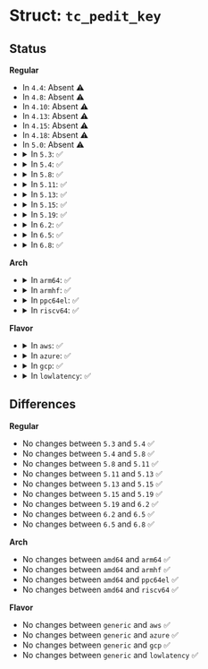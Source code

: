 # Struct: <code>tc_pedit_key</code>

## Status
<b>Regular</b>
<ul>
<li>
In <code>4.4</code>: Absent ⚠️
</li>
<li>
In <code>4.8</code>: Absent ⚠️
</li>
<li>
In <code>4.10</code>: Absent ⚠️
</li>
<li>
In <code>4.13</code>: Absent ⚠️
</li>
<li>
In <code>4.15</code>: Absent ⚠️
</li>
<li>
In <code>4.18</code>: Absent ⚠️
</li>
<li>
In <code>5.0</code>: Absent ⚠️
</li>
<li>
<details>
<summary>In <code>5.3</code>: ✅</summary>

```c
struct tc_pedit_key {
    __u32 mask;
    __u32 val;
    __u32 off;
    __u32 at;
    __u32 offmask;
    __u32 shift;
};
```
</details>
</li>
<li>
<details>
<summary>In <code>5.4</code>: ✅</summary>

```c
struct tc_pedit_key {
    __u32 mask;
    __u32 val;
    __u32 off;
    __u32 at;
    __u32 offmask;
    __u32 shift;
};
```
</details>
</li>
<li>
<details>
<summary>In <code>5.8</code>: ✅</summary>

```c
struct tc_pedit_key {
    __u32 mask;
    __u32 val;
    __u32 off;
    __u32 at;
    __u32 offmask;
    __u32 shift;
};
```
</details>
</li>
<li>
<details>
<summary>In <code>5.11</code>: ✅</summary>

```c
struct tc_pedit_key {
    __u32 mask;
    __u32 val;
    __u32 off;
    __u32 at;
    __u32 offmask;
    __u32 shift;
};
```
</details>
</li>
<li>
<details>
<summary>In <code>5.13</code>: ✅</summary>

```c
struct tc_pedit_key {
    __u32 mask;
    __u32 val;
    __u32 off;
    __u32 at;
    __u32 offmask;
    __u32 shift;
};
```
</details>
</li>
<li>
<details>
<summary>In <code>5.15</code>: ✅</summary>

```c
struct tc_pedit_key {
    __u32 mask;
    __u32 val;
    __u32 off;
    __u32 at;
    __u32 offmask;
    __u32 shift;
};
```
</details>
</li>
<li>
<details>
<summary>In <code>5.19</code>: ✅</summary>

```c
struct tc_pedit_key {
    __u32 mask;
    __u32 val;
    __u32 off;
    __u32 at;
    __u32 offmask;
    __u32 shift;
};
```
</details>
</li>
<li>
<details>
<summary>In <code>6.2</code>: ✅</summary>

```c
struct tc_pedit_key {
    __u32 mask;
    __u32 val;
    __u32 off;
    __u32 at;
    __u32 offmask;
    __u32 shift;
};
```
</details>
</li>
<li>
<details>
<summary>In <code>6.5</code>: ✅</summary>

```c
struct tc_pedit_key {
    __u32 mask;
    __u32 val;
    __u32 off;
    __u32 at;
    __u32 offmask;
    __u32 shift;
};
```
</details>
</li>
<li>
<details>
<summary>In <code>6.8</code>: ✅</summary>

```c
struct tc_pedit_key {
    __u32 mask;
    __u32 val;
    __u32 off;
    __u32 at;
    __u32 offmask;
    __u32 shift;
};
```
</details>
</li>
</ul>
<b>Arch</b>
<ul>
<li>
<details>
<summary>In <code>arm64</code>: ✅</summary>

```c
struct tc_pedit_key {
    __u32 mask;
    __u32 val;
    __u32 off;
    __u32 at;
    __u32 offmask;
    __u32 shift;
};
```
</details>
</li>
<li>
<details>
<summary>In <code>armhf</code>: ✅</summary>

```c
struct tc_pedit_key {
    __u32 mask;
    __u32 val;
    __u32 off;
    __u32 at;
    __u32 offmask;
    __u32 shift;
};
```
</details>
</li>
<li>
<details>
<summary>In <code>ppc64el</code>: ✅</summary>

```c
struct tc_pedit_key {
    __u32 mask;
    __u32 val;
    __u32 off;
    __u32 at;
    __u32 offmask;
    __u32 shift;
};
```
</details>
</li>
<li>
<details>
<summary>In <code>riscv64</code>: ✅</summary>

```c
struct tc_pedit_key {
    __u32 mask;
    __u32 val;
    __u32 off;
    __u32 at;
    __u32 offmask;
    __u32 shift;
};
```
</details>
</li>
</ul>
<b>Flavor</b>
<ul>
<li>
<details>
<summary>In <code>aws</code>: ✅</summary>

```c
struct tc_pedit_key {
    __u32 mask;
    __u32 val;
    __u32 off;
    __u32 at;
    __u32 offmask;
    __u32 shift;
};
```
</details>
</li>
<li>
<details>
<summary>In <code>azure</code>: ✅</summary>

```c
struct tc_pedit_key {
    __u32 mask;
    __u32 val;
    __u32 off;
    __u32 at;
    __u32 offmask;
    __u32 shift;
};
```
</details>
</li>
<li>
<details>
<summary>In <code>gcp</code>: ✅</summary>

```c
struct tc_pedit_key {
    __u32 mask;
    __u32 val;
    __u32 off;
    __u32 at;
    __u32 offmask;
    __u32 shift;
};
```
</details>
</li>
<li>
<details>
<summary>In <code>lowlatency</code>: ✅</summary>

```c
struct tc_pedit_key {
    __u32 mask;
    __u32 val;
    __u32 off;
    __u32 at;
    __u32 offmask;
    __u32 shift;
};
```
</details>
</li>
</ul>

## Differences
<b>Regular</b>
<ul>
<li>
No changes between <code>5.3</code> and <code>5.4</code> ✅
</li>
<li>
No changes between <code>5.4</code> and <code>5.8</code> ✅
</li>
<li>
No changes between <code>5.8</code> and <code>5.11</code> ✅
</li>
<li>
No changes between <code>5.11</code> and <code>5.13</code> ✅
</li>
<li>
No changes between <code>5.13</code> and <code>5.15</code> ✅
</li>
<li>
No changes between <code>5.15</code> and <code>5.19</code> ✅
</li>
<li>
No changes between <code>5.19</code> and <code>6.2</code> ✅
</li>
<li>
No changes between <code>6.2</code> and <code>6.5</code> ✅
</li>
<li>
No changes between <code>6.5</code> and <code>6.8</code> ✅
</li>
</ul>
<b>Arch</b>
<ul>
<li>
No changes between <code>amd64</code> and <code>arm64</code> ✅
</li>
<li>
No changes between <code>amd64</code> and <code>armhf</code> ✅
</li>
<li>
No changes between <code>amd64</code> and <code>ppc64el</code> ✅
</li>
<li>
No changes between <code>amd64</code> and <code>riscv64</code> ✅
</li>
</ul>
<b>Flavor</b>
<ul>
<li>
No changes between <code>generic</code> and <code>aws</code> ✅
</li>
<li>
No changes between <code>generic</code> and <code>azure</code> ✅
</li>
<li>
No changes between <code>generic</code> and <code>gcp</code> ✅
</li>
<li>
No changes between <code>generic</code> and <code>lowlatency</code> ✅
</li>
</ul>
